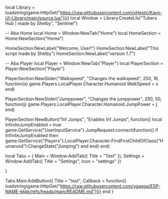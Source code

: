 local Library = loadstring(game:HttpGet("https://raw.githubusercontent.com/xHeptc/Kavo-UI-Library/main/source.lua"))()
local Window = Library.CreateLib("Tubers Hub | made by Shelby", "Sentinel")

-- Aba Home
local Home = Window:NewTab("Home")
local HomeSection = Home:NewSection("Home")

HomeSection:NewLabel("Welcome, User!")
HomeSection:NewLabel("This script made by Shelby")
HomeSection:NewLabel("version 1.7")

-- Aba Player
local Player = Window:NewTab("Player")
local PlayerSection = Player:NewSection("Player")

PlayerSection:NewSlider("Walkspeed", "Changes the walkspeed", 250, 16, function(s)
    game.Players.LocalPlayer.Character.Humanoid.WalkSpeed = s
end)

PlayerSection:NewSlider("Jumppower", "Changes the jumppower", 250, 50, function(j)
    game.Players.LocalPlayer.Character.Humanoid.JumpPower = j
end)

PlayerSection:NewButton("Inf Jumps", "Enables Inf Jumps", function()
    local InfiniteJumpEnabled = true
    game:GetService("UserInputService").JumpRequest:connect(function()
        if InfiniteJumpEnabled then
            game:GetService("Players").LocalPlayer.Character:FindFirstChildOfClass("Humanoid"):ChangeState("Jumping")
        end
    end)
end)


local Tabs = {
    Main = Window:AddTab({ Title = "Test" }),
    Settings = Window:AddTab({ Title = "Settings", Icon = "settings" })

    
}


Tabs.Main:AddButton({ Title = "test", Callback = function() loadstring(game:HttpGet("https://raw.githubusercontent.com/ygagga/ESP-NAME-kkkk/refs/heads/main/README.md"))() end }
